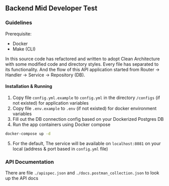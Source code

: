 ## Backend Mid Developer Test

### Guidelines

Prerequisite:
- Docker
- Make (CLI)

In this source code has refactored and written to adopt Clean Architecture with some modified code and directory styles.
Every file has separated to its functionality. And the flow of this API application started from Router -> Handler -> Service -> Repository (DB).


#### Installation & Running
1. Copy file `config.yml.example` to `config.yml` in the directory `/configs` (if not existed) for application variables
2. Copy file `.env.example` to `.env` (if not existed) for docker environment variables
3. Fill out the DB connection config based on your Dockerized Postgres DB 
4. Run the app containers using Docker compose
```cmd
docker-compose up -d
```
5. For the default, The service will be available on `localhost:8081` on your local (address & port based in `config.yml` file)


### API Documentation
There are file `./apispec.json` and `./docs.postman_collection.json` to look up the API docs

